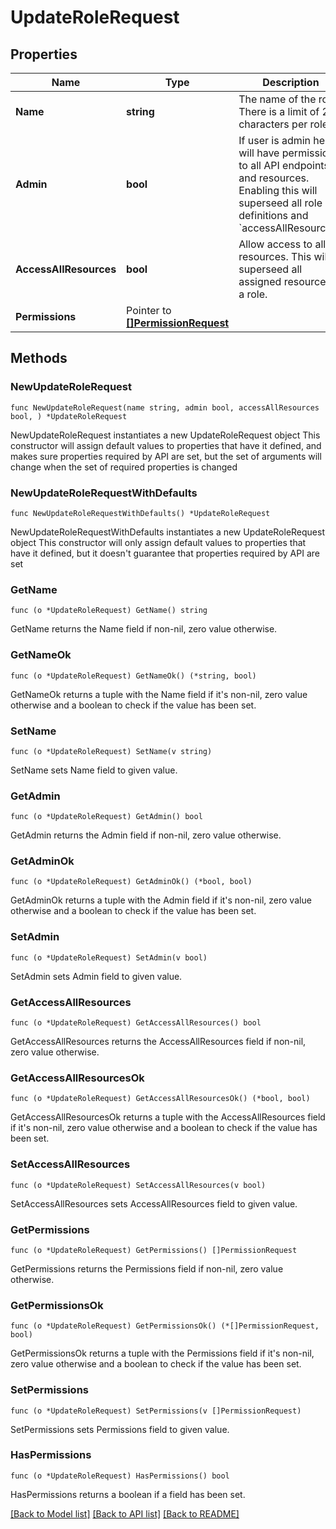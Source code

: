 # UpdateRoleRequest

## Properties

Name | Type | Description | Notes
------------ | ------------- | ------------- | -------------
**Name** | **string** | The name of the role. There is a limit of 255 characters per role. | 
**Admin** | **bool** | If user is admin he will have permissions to all API endpoints and resources. Enabling this will superseed all role definitions and &#x60;accessAllResources&#x60;. | 
**AccessAllResources** | **bool** | Allow access to all resources. This will superseed all assigned resources in a role. | 
**Permissions** | Pointer to [**[]PermissionRequest**](PermissionRequest.md) |  | [optional] 

## Methods

### NewUpdateRoleRequest

`func NewUpdateRoleRequest(name string, admin bool, accessAllResources bool, ) *UpdateRoleRequest`

NewUpdateRoleRequest instantiates a new UpdateRoleRequest object
This constructor will assign default values to properties that have it defined,
and makes sure properties required by API are set, but the set of arguments
will change when the set of required properties is changed

### NewUpdateRoleRequestWithDefaults

`func NewUpdateRoleRequestWithDefaults() *UpdateRoleRequest`

NewUpdateRoleRequestWithDefaults instantiates a new UpdateRoleRequest object
This constructor will only assign default values to properties that have it defined,
but it doesn't guarantee that properties required by API are set

### GetName

`func (o *UpdateRoleRequest) GetName() string`

GetName returns the Name field if non-nil, zero value otherwise.

### GetNameOk

`func (o *UpdateRoleRequest) GetNameOk() (*string, bool)`

GetNameOk returns a tuple with the Name field if it's non-nil, zero value otherwise
and a boolean to check if the value has been set.

### SetName

`func (o *UpdateRoleRequest) SetName(v string)`

SetName sets Name field to given value.


### GetAdmin

`func (o *UpdateRoleRequest) GetAdmin() bool`

GetAdmin returns the Admin field if non-nil, zero value otherwise.

### GetAdminOk

`func (o *UpdateRoleRequest) GetAdminOk() (*bool, bool)`

GetAdminOk returns a tuple with the Admin field if it's non-nil, zero value otherwise
and a boolean to check if the value has been set.

### SetAdmin

`func (o *UpdateRoleRequest) SetAdmin(v bool)`

SetAdmin sets Admin field to given value.


### GetAccessAllResources

`func (o *UpdateRoleRequest) GetAccessAllResources() bool`

GetAccessAllResources returns the AccessAllResources field if non-nil, zero value otherwise.

### GetAccessAllResourcesOk

`func (o *UpdateRoleRequest) GetAccessAllResourcesOk() (*bool, bool)`

GetAccessAllResourcesOk returns a tuple with the AccessAllResources field if it's non-nil, zero value otherwise
and a boolean to check if the value has been set.

### SetAccessAllResources

`func (o *UpdateRoleRequest) SetAccessAllResources(v bool)`

SetAccessAllResources sets AccessAllResources field to given value.


### GetPermissions

`func (o *UpdateRoleRequest) GetPermissions() []PermissionRequest`

GetPermissions returns the Permissions field if non-nil, zero value otherwise.

### GetPermissionsOk

`func (o *UpdateRoleRequest) GetPermissionsOk() (*[]PermissionRequest, bool)`

GetPermissionsOk returns a tuple with the Permissions field if it's non-nil, zero value otherwise
and a boolean to check if the value has been set.

### SetPermissions

`func (o *UpdateRoleRequest) SetPermissions(v []PermissionRequest)`

SetPermissions sets Permissions field to given value.

### HasPermissions

`func (o *UpdateRoleRequest) HasPermissions() bool`

HasPermissions returns a boolean if a field has been set.


[[Back to Model list]](../README.md#documentation-for-models) [[Back to API list]](../README.md#documentation-for-api-endpoints) [[Back to README]](../README.md)


